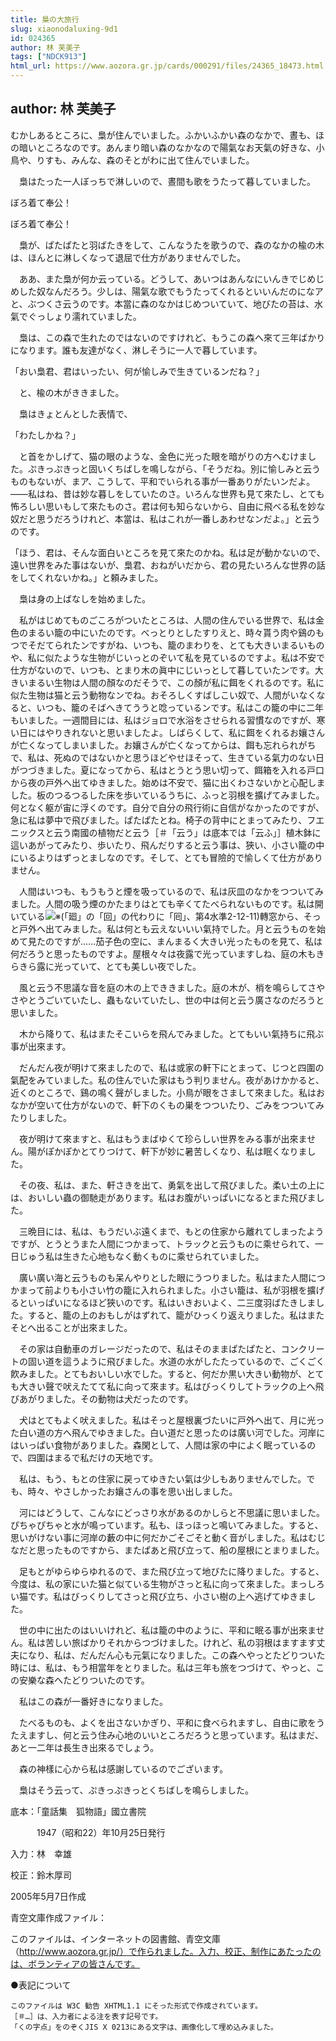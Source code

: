 ```yaml
---
title: 梟の大旅行
slug: xiaonodaluxing-9d1
id: 024365
author: 林 芙美子
tags: ["NDCK913"]
html_url: https://www.aozora.gr.jp/cards/000291/files/24365_18473.html
---
```


## author: 林 芙美子

むかしあるところに、梟が住んでいました。ふかいふかい森のなかで、晝も、ほの暗いところなのです。あんまり暗い森のなかなので陽氣なお天氣の好きな、小鳥や、りすも、みんな、森のそとがわに出て住んでいました。

　梟はたった一人ぼっちで淋しいので、晝間も歌をうたって暮していました。


ぼろ着て奉公！

ぼろ着て奉公！



　梟が、ぱたぱたと羽ばたきをして、こんなうたを歌うので、森のなかの楡の木は、ほんとに淋しくなって退屈で仕方がありませんでした。

　ああ、また梟が何か云っている。どうして、あいつはあんなにいんきでじめじめした奴なんだろう。少しは、陽氣な歌でもうたってくれるといいんだのになアと、ぶつくさ云うのです。本當に森のなかはじめついていて、地びたの苔は、水氣でぐっしょり濡れていました。

　梟は、この森で生れたのではないのですけれど、もうこの森へ來て三年ばかりになります。誰も友達がなく、淋しそうに一人で暮しています。

「おい梟君、君はいったい、何が愉しみで生きているンだね？」

　と、楡の木がききました。

　梟はきょとんとした表情で、

「わたしかね？」

　と首をかしげて、猫の眼のような、金色に光った眼を暗がりの方へむけました。ぷきっぷきっと固いくちばしを鳴しながら、「そうだね。別に愉しみと云うものもないが、まア、こうして、平和でいられる事が一番ありがたいンだよ。――私はね、昔は妙な暮しをしていたのさ。いろんな世界も見て來たし、とても怖ろしい思いもして來たものさ。君は何も知らないから、自由に飛べる私を妙な奴だと思うだろうけれど、本當は、私はこれが一番しあわせなンだよ。」と云うのです。

「ほう、君は、そんな面白いところを見て來たのかね。私は足が動かないので、遠い世界をみた事はないが、梟君、おねがいだから、君の見たいろんな世界の話をしてくれないかね。」と頼みました。



　梟は身の上ばなしを始めました。

　私がはじめてものごころがついたところは、人間の住んでいる世界で、私は金色のまるい籠の中にいたのです。べっとりとしたすりえと、時々貰う肉や鷄のもつでそだてられたンですがね、いつも、籠のまわりを、とても大きいまるいものや、私に似たような生物がじいっとのぞいて私を見ているのですよ。私は不安で仕方がないので、いつも、とまり木の眞中にじいっとして暮していたンです。大きいまるい生物は人間の顏なのだそうで、この顏が私に餌をくれるのです。私に似た生物は猫と云う動物なンでね。おそろしくすばしこい奴で、人間がいなくなると、いつも、籠のそばへきてううと唸っているンです。私はこの籠の中に二年もいました。一週間目には、私はジョロで水浴をさせられる習慣なのですが、寒い日にはやりきれないと思いましたよ。しばらくして、私に餌をくれるお孃さんが亡くなってしまいました。お孃さんが亡くなってからは、餌も忘れられがちで、私は、死ぬのではないかと思うほどやせほそって、生きている氣力のない日がつづきました。夏になってから、私はとうとう思い切って、餌箱を入れる戸口から夜の戸外へ出てゆきました。始めは不安で、猫に出くわさないかと心配しました。板のつるつるした床を歩いているうちに、ふっと羽根を擴げてみました。何となく躯が宙に浮くのです。自分で自分の飛行術に自信がなかったのですが、急に私は夢中で飛びました。ぱたぱたとね。椅子の背中にとまってみたり、フエニックスと云う南國の植物だと云う［＃「云う」は底本では「云ふ」］植木鉢に這いあがってみたり、歩いたり、飛んだりすると云う事は、狹い、小さい籠の中にいるよりはずっとましなのです。そして、とても冒險的で愉しくて仕方がありません。

　人間はいつも、もうもうと煙を吸っているので、私は灰皿のなかをつついてみました。人間の吸う煙のかたまりはとても辛くてたべられないものです。私は開いている![※(「廻」の「回」の代わりに「囘」、第4水準2-12-11)](https://www.aozora.gr.jp/cards/000291/files/../../../gaiji/2-12/2-12-11.png)轉窓から、そっと戸外へ出てみました。私は何とも云えないいい氣持でした。月と云うものを始めて見たのですが……茄子色の空に、まんまるく大きい光ったものを見て、私は何だろうと思ったものですよ。屋根々々は夜露で光っていますしね、庭の木もきらきら露に光っていて、とても美しい夜でした。

　風と云う不思議な音を庭の木の上でききました。庭の木が、梢を鳴らしてさやさやとうごいていたし、蟲もないていたし、世の中は何と云う廣さなのだろうと思いました。

　木から降りて、私はまたそこいらを飛んでみました。とてもいい氣持ちに飛ぶ事が出來ます。

　だんだん夜が明けて來ましたので、私は或家の軒下にとまって、じつと四圍の氣配をみていました。私の住んでいた家はもう判りません。夜があけかかると、近くのところで、鷄の鳴く聲がしました。小鳥が眼をさまして來ました。私はおなかが空いて仕方がないので、軒下のくもの巣をつついたり、ごみをつついてみたりしました。

　夜が明けて來ますと、私はもうまばゆくて珍らしい世界をみる事が出來ません。陽がぽかぽかとてりつけて、軒下が妙に暑苦しくなり、私は眠くなりました。

　その夜、私は、また、軒さきを出て、勇氣を出して飛びました。柔い土の上には、おいしい蟲の御馳走があります。私はお腹がいっぱいになるとまた飛びました。

　三晩目には、私は、もうだいぶ遠くまで、もとの住家から離れてしまったようですが、とうとうまた人間につかまって、トラックと云うものに乘せられて、一日じゅう私は生きた心地もなく動くものに乘せられていました。

　廣い廣い海と云うものも呆んやりとした眼にうつりました。私はまた人間につかまって前よりも小さい竹の籠に入れられました。小さい籠は、私が羽根を擴げるといっぱいになるほど狹いのです。私はいきおいよく、二三度羽ばたきしました。すると、籠の上のおもしがはずれて、籠がひっくり返えりました。私はまたそとへ出ることが出來ました。

　その家は自動車のガレージだったので、私はそのままぱたぱたと、コンクリートの固い道を這うように飛びました。水道の水がしたたっているので、ごくごく飮みました。とてもおいしい水でした。すると、何だか黒い大きい動物が、とても大きい聲で吠えたてて私に向って來ます。私はびっくりしてトラックの上へ飛びあがりました。その動物は犬だったのです。

　犬はとてもよく吠えました。私はそっと屋根裏づたいに戸外へ出て、月に光った白い道の方へ飛んでゆきました。白い道だと思ったのは廣い河でした。河岸にはいっぱい食物がありました。森閑として、人間は家の中によく眠っているので、四圍はまるで私だけの天地です。

　私は、もう、もとの住家に戻ってゆきたい氣は少しもありませんでした。でも、時々、やさしかったお孃さんの事を思い出しました。

　河にはどうして、こんなにどっさり水があるのかしらと不思議に思いました。ぴちゃぴちゃと水が鳴っています。私も、ほっほっと鳴いてみました。すると、思いがけない事に河岸の藪の中に何だかごそごそと動く音がしました。私はむじなだと思ったものですから、またぱあと飛び立って、船の屋根にとまりました。

　足もとがゆらゆらゆれるので、また飛び立って地びたに降りました。すると、今度は、私の家にいた猫と似ている生物がさっと私に向って來ました。まっしろい猫です。私はびっくりしてさっと飛び立ち、小さい樹の上へ逃げてゆきました。

　世の中に出たのはいいけれど、私は籠の中のように、平和に眠る事が出來ません。私は苦しい旅ばかりそれからつづけました。けれど、私の羽根はますます丈夫になり、私は、だんだん心も元氣になりました。この森へやっとたどりついた時には、私は、もう相當年をとりました。私は三年も旅をつづけて、やっと、この安樂な森へたどりついたのです。

　私はこの森が一番好きになりました。

　たべるものも、よくを出さないかぎり、平和に食べられますし、自由に歌をうたえますし、何と云う住み心地のいいところだろうと思っています。私はまだ、あと一二年は長生き出來るでしょう。

　森の神樣に心から私は感謝しているのでございます。



　梟はそう云って、ぷきっぷきっとくちばしを鳴らしました。













底本：「童話集　狐物語」國立書院


　　　1947（昭和22）年10月25日発行

入力：林　幸雄

校正：鈴木厚司

2005年5月7日作成

青空文庫作成ファイル：

このファイルは、インターネットの図書館、青空文庫（http://www.aozora.gr.jp/）で作られました。入力、校正、制作にあたったのは、ボランティアの皆さんです。











●表記について


	このファイルは W3C 勧告 XHTML1.1 にそった形式で作成されています。
	［＃…］は、入力者による注を表す記号です。
	「くの字点」をのぞくJIS X 0213にある文字は、画像化して埋め込みました。